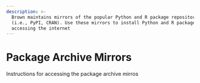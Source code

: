 ```yaml
---
description: >-
  Brown maintains mirrors of the popular Python and R package repositories
  (i.e., PyPI, CRAN). Use these mirrors to install Python and R packages without
  accessing the internet
---
```


# Package Archive Mirrors

Instructions for accessing the package archive mirros
